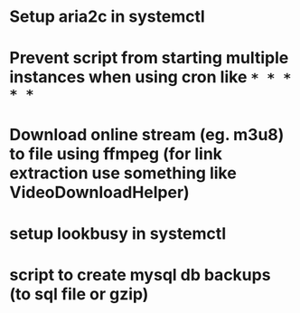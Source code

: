 # Setup aria2c in systemctl

# Prevent script from starting multiple instances when using cron like `* * * * *`

# Download online stream (eg. m3u8) to file using ffmpeg (for link extraction use something like VideoDownloadHelper)

# setup lookbusy in systemctl

# script to create mysql db backups (to sql file or gzip)
